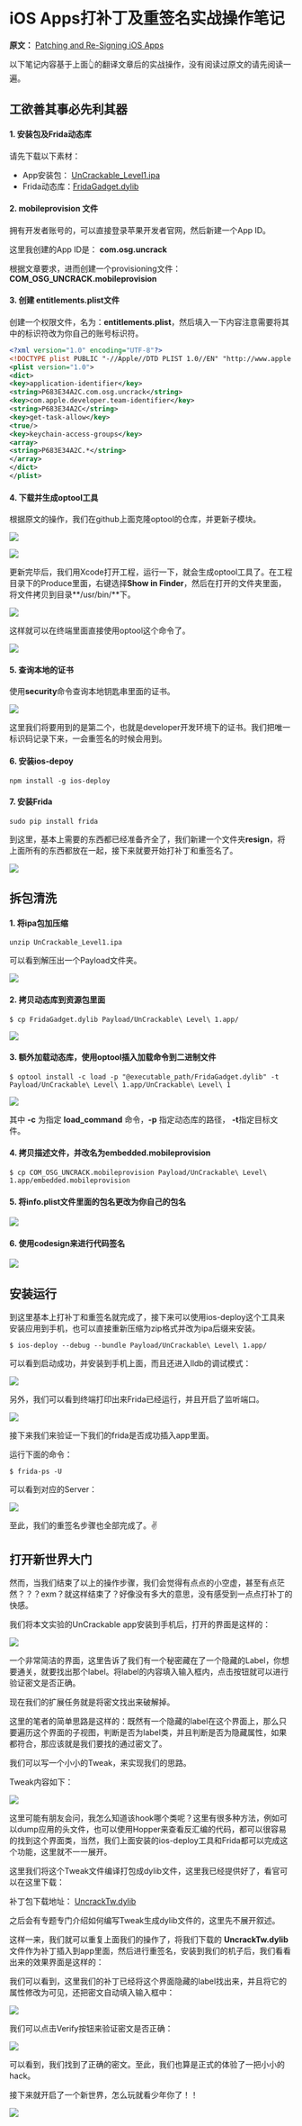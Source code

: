 # iOS Apps打补丁及重签名实战操作笔记

**原文：** [Patching and Re-Signing iOS Apps](https://github.com/mail2chensh/OSG_Leaning/blob/master/Patching_and_ReSigning_iOS_Apps.md)

以下笔记内容基于上面👆的翻译文章后的实战操作，没有阅读过原文的请先阅读一遍。



## 工欲善其事必先利其器

#### 1. 安装包及Frida动态库

请先下载以下素材：

* App安装包：  [UnCrackable_Level1.ipa](https://github.com/OWASP/owasp-mstg/blob/master/Crackmes/iOS/Level_01/UnCrackable_Level1.ipa)
* Frida动态库：[FridaGadget.dylib](https://build.frida.re/frida/ios/lib/FridaGadget.dylib)



#### 2. mobileprovision 文件

拥有开发者账号的，可以直接登录苹果开发者官网，然后新建一个App ID。

这里我创建的App ID是： **com.osg.uncrack**

根据文章要求，进而创建一个provisioning文件： **COM_OSG_UNCRACK.mobileprovision**



#### 3. 创建 entitlements.plist文件

创建一个权限文件，名为：**entitlements.plist**，然后填入一下内容注意需要将其中的标识符改为你自己的账号标识符。

```xml
<?xml version="1.0" encoding="UTF-8"?>
<!DOCTYPE plist PUBLIC "-//Apple//DTD PLIST 1.0//EN" "http://www.apple.com/DTDs/PropertyList-1.0.dtd">
<plist version="1.0">
<dict>
<key>application-identifier</key>
<string>P683E34A2C.com.osg.uncrack</string>
<key>com.apple.developer.team-identifier</key>
<string>P683E34A2C</string>
<key>get-task-allow</key>
<true/>
<key>keychain-access-groups</key>
<array>
<string>P683E34A2C.*</string>
</array>
</dict>
</plist>
```



#### 4. 下载并生成optool工具

根据原文的操作，我们在github上面克隆optool的仓库，并更新子模块。

![](https://ww1.sinaimg.cn/large/006tNbRwgy1fgjwrnkteyj30uw06otae.jpg)

![](https://ww1.sinaimg.cn/large/006tNbRwgy1fgjwsvftckj31kw03wabr.jpg)



更新完毕后，我们用Xcode打开工程，运行一下，就会生成optool工具了。在工程目录下的Produce里面，右键选择**Show in Finder**，然后在打开的文件夹里面，将文件拷贝到目录**/usr/bin/**下。

![](https://ww2.sinaimg.cn/large/006tNbRwgy1fgjwwzryj2j30jq0zyak4.jpg)



这样就可以在终端里面直接使用optool这个命令了。

![](https://ww2.sinaimg.cn/large/006tNbRwgy1fgjwypdkr2j31ja0lwwj5.jpg)



#### 5. 查询本地的证书

使用**security**命令查询本地钥匙串里面的证书。

![](https://ww1.sinaimg.cn/large/006tNbRwgy1fgjx0d7gsaj31hk054q4m.jpg)

这里我们将要用到的是第二个，也就是developer开发环境下的证书。我们把唯一标识码记录下来，一会重签名的时候会用到。



#### 6. 安装ios-depoy

```shell
npm install -g ios-deploy
```



#### 7. 安装Frida

```shell
sudo pip install frida
```



到这里，基本上需要的东西都已经准备齐全了，我们新建一个文件夹**resign**，将上面所有的东西都放在一起，接下来就要开始打补丁和重签名了。

![](https://ww2.sinaimg.cn/large/006tNbRwgy1fgjx3vv497j30rg07adhd.jpg)



## 拆包清洗



#### 1. 将ipa包加压缩

```shell
unzip UnCrackable_Level1.ipa
```

可以看到解压出一个Payload文件夹。

![](https://ww3.sinaimg.cn/large/006tKfTcgy1fgjxawbhnjj311407omz4.jpg)



#### 2. 拷贝动态库到资源包里面

```shell
$ cp FridaGadget.dylib Payload/UnCrackable\ Level\ 1.app/
```

![](https://ww4.sinaimg.cn/large/006tKfTcgy1fgjxmtger6j313010c15o.jpg)



#### 3. 额外加载动态库，使用optool插入加载命令到二进制文件

```shell
$ optool install -c load -p "@executable_path/FridaGadget.dylib" -t Payload/UnCrackable\ Level\ 1.app/UnCrackable\ Level\ 1
```

![](https://ww1.sinaimg.cn/large/006tKfTcgy1fgjxomhgj6j31kw09bn04.jpg)

其中 **-c** 为指定 **load_command** 命令，**-p** 指定动态库的路径， **-t**指定目标文件。



#### 4. 拷贝描述文件，并改名为embedded.mobileprovision

```shell
$ cp COM_OSG_UNCRACK.mobileprovision Payload/UnCrackable\ Level\ 1.app/embedded.mobileprovision
```



#### 5. 将info.plist文件里面的包名更改为你自己的包名

![](https://ww4.sinaimg.cn/large/006tKfTcgy1fgjxs4z6ckj30tq0y87cn.jpg)



#### 6. 使用codesign来进行代码签名

![](https://ww3.sinaimg.cn/large/006tKfTcgy1fgjxtd3i1gj31kw0cf0x1.jpg)



## 安装运行

到这里基本上打补丁和重签名就完成了，接下来可以使用ios-deploy这个工具来安装应用到手机，也可以直接重新压缩为zip格式并改为ipa后缀来安装。

```shell
$ ios-deploy --debug --bundle Payload/UnCrackable\ Level\ 1.app/
```

可以看到启动成功，并安装到手机上面，而且还进入lldb的调试模式：

![](https://ww3.sinaimg.cn/large/006tKfTcgy1fgjxhgrv55j31kw097tef.jpg)



另外，我们可以看到终端打印出来Frida已经运行，并且开启了监听端口。

![](https://ww2.sinaimg.cn/large/006tNbRwgy1fgkemkfitgj31ak01o3z7.jpg)



接下来我们来验证一下我们的frida是否成功插入app里面。

运行下面的命令：

```shell
$ frida-ps -U
```

可以看到对应的Server：

![](https://ww1.sinaimg.cn/large/006tKfTcgy1fgjxjm8zv5j30bw04kq34.jpg)



至此，我们的重签名步骤也全部完成了。✌️





## 打开新世界大门

然而，当我们结束了以上的操作步骤，我们会觉得有点点的小空虚，甚至有点茫然？？？exm？就这样结束了？好像没有多大的意思，没有感受到一点点打补丁的快感。

我们将本文实验的UnCrackable app安装到手机后，打开的界面是这样的：



![](https://ww2.sinaimg.cn/large/006tKfTcgy1fgps0g2diwj31340rw40c.jpg)



一个非常简洁的界面，这里告诉了我们有一个秘密藏在了一个隐藏的Label，你想要通关，就要找出那个label。将label的内容填入输入框内，点击按钮就可以进行验证密文是否正确。



现在我们的扩展任务就是将密文找出来破解掉。

这里的笔者的简单思路是这样的：既然有一个隐藏的label在这个界面上，那么只要遍历这个界面的子视图，判断是否为label类，并且判断是否为隐藏属性，如果都符合，那应该就是我们要找的通过密文了。

我们可以写一个小小的Tweak，来实现我们的思路。

Tweak内容如下： 

![](https://ww1.sinaimg.cn/large/006tKfTcgy1fgprs06ck5j31180ymte1.jpg)



这里可能有朋友会问，我怎么知道该hook哪个类呢？这里有很多种方法，例如可以dump应用的头文件，也可以使用Hopper来查看反汇编的代码，都可以很容易的找到这个界面类，当然，我们上面安装的ios-deploy工具和Frida都可以完成这个功能，这里就不一一展开。

这里我们将这个Tweak文件编译打包成dylib文件，这里我已经提供好了，看官可以在这里下载：

补丁包下载地址：  [UncrackTw.dylib](http://7xiunj.com1.z0.glb.clouddn.com/uncracktw.dylib)

之后会有专题专门介绍如何编写Tweak生成dylib文件的，这里先不展开叙述。



这样一来，我们就可以重复上面我们的操作了，将我们下载的  **UncrackTw.dylib**文件作为补丁插入到app里面，然后进行重签名，安装到我们的机子后，我们看看出来的效果界面是这样的：

我们可以看到，这里我们的补丁已经将这个界面隐藏的label找出来，并且将它的属性修改为可见，还把密文自动填入输入框中：

![](https://ww3.sinaimg.cn/large/006tKfTcgy1fgpsdjmdczj30lo0gsgms.jpg)



我们可以点击Verify按钮来验证密文是否正确： 

![](https://ww2.sinaimg.cn/large/006tKfTcgy1fgpsfbr9ifj30le0p6jsr.jpg)



可以看到，我们找到了正确的密文。至此，我们也算是正式的体验了一把小小的hack。



接下来就开启了一个新世界，怎么玩就看少年你了！！

![](https://ww1.sinaimg.cn/large/006tKfTcgy1fgpsk3r7b3j308c08c3ys.jpg)





